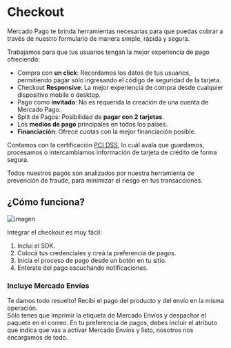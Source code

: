 # Checkout

Mercado Pago te brinda herramientas necesarias para que puedas cobrar a través de nuestro formulario de manera simple, rápida y segura.

Trabajamos para que tus usuarios tengan la mejor experiencia de pago ofreciendo:  

* Compra con **un click**: Recordamos los datos de tus usuarios, permitiendo pagar sólo ingresando el código de seguridad de la tarjeta. 
* Checkout **Responsive**: La mejor experiencia de compra desde cualquier dispositivo mobile o desktop.
* Pago como **invitado**: No es requerida la creación de una cuenta de Mercado Pago.
* Split de Pagos: Posibilidad de **pagar con 2 tarjetas**.
* Los **medios de pago** principales en todos los países.
* **Financiación**: Ofrecé cuotas con la mejor financiación posible.

Contamos con la certificación [PCI DSS](https://www.pcisecuritystandards.org/), lo cuál avala que guardamos, procesamos o intercambiamos información de tarjeta de crédito de forma segura.

Todos nuestros pagos son analizados por nuestra herramienta de prevención de fraude, para minimizar el riesgo en tus transacciones.

## ¿Cómo funciona?

![imagen](https://secure.mlstatic.com/developers/site/cloud/assets/Uploads/Basic-Checkout.png)

Integrar el checkout es muy fácil:

1. Incluí el SDK.
2. Colocá tus credenciales y creá la preferencia de pagos.
3. Inicia el proceso de pago desde un botón en tu sitio.
4. Enterate del pago escuchando notificaciones.

### Incluye Mercado Envíos

Te damos todo resuelto! Recibí el pago del producto y del envío en la misma operación.  
Sólo tenes que imprimir la etiqueta de Mercado Envíos y despachar el paquete en el correo. 
En tu preferencia de pagos, debes incluir el atributo que indica que vas a activar Mercado Envíos y listo, nosotros nos encargamos de todo.  











 
